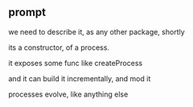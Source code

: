 ## prompt
we need to describe it, as any other package, shortly

its a constructor, of a process.

it exposes some func like createProcess

and it can build it incrementally, and mod it

processes evolve, like anything else

